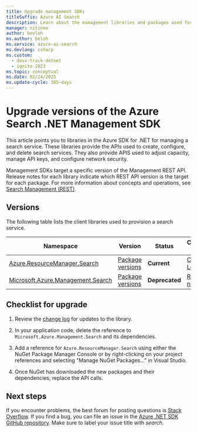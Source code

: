 ```yaml
---
title: Upgrade management SDKs
titleSuffix: Azure AI Search
description: Learn about the management libraries and packages used for control plane operations in Azure AI Search.
manager: nitinme
author: bevloh
ms.author: beloh
ms.service: azure-ai-search
ms.devlang: csharp
ms.custom:
  - devx-track-dotnet
  - ignite-2023
ms.topic: conceptual
ms.date: 02/24/2025
ms.update-cycle: 365-days
---
```


# Upgrade versions of the Azure Search .NET Management SDK

This article points you to libraries in the Azure SDK for .NET for managing a search service. These libraries provide the APIs used to create, configure, and delete search services. They also provide APIS used to adjust capacity, manage API keys, and configure network security.

Management SDKs target a specific version of the Management REST API. Release notes for each library indicate which REST API version is the target for each package. For more information about concepts and operations, see [Search Management (REST)](/rest/api/searchmanagement/).

## Versions

The following table lists the client libraries used to provision a search service.

| Namespace | Version| Status | Change log |
|-----------|--------|--------|------------|
| [Azure.ResourceManager.Search](/dotnet/api/overview/azure/resourcemanager.search-readme?view=azure-dotnet&preserve-view=true) | [Package versions](https://www.nuget.org/packages/Azure.ResourceManager.Search) | **Current** | [Change Lot](https://github.com/Azure/azure-sdk-for-net/blob/main/sdk/search/Azure.ResourceManager.Search/CHANGELOG.md) |
| [Microsoft.Azure.Management.Search](/dotnet/api/overview/azure/search/management/management-cognitivesearch(deprecated)?view=azure-dotnet&preserve-view=true) | [Package versions](https://www.nuget.org/packages/Microsoft.Azure.Management.Search#versions-body-tab) | **Deprecated** | [Release notes](https://www.nuget.org/packages/Microsoft.Azure.Management.Search#release-body-tab) |

## Checklist for upgrade

1. Review the [change log](https://github.com/Azure/azure-sdk-for-net/blob/main/sdk/search/Azure.ResourceManager.Search/CHANGELOG.md) for updates to the library.

1. In your application code, delete the reference to `Microsoft.Azure.Management.Search` and its dependencies.

1. Add a reference for `Azure.ResourceManager.Search` using either the NuGet Package Manager Console or by right-clicking on your project references and selecting "Manage NuGet Packages..." in Visual Studio.

1. Once NuGet has downloaded the new packages and their dependencies, replace the API calls.

## Next steps

If you encounter problems, the best forum for posting questions is [Stack Overflow](https://stackoverflow.com/questions/tagged/azure-cognitive-search?tab=Newest). If you find a bug, you can file an issue in the [Azure .NET SDK GitHub repository](https://github.com/Azure/azure-sdk-for-net/issues). Make sure to label your issue title with *search*.
